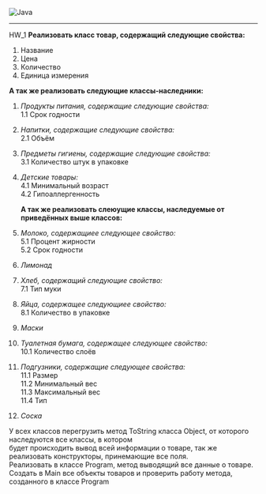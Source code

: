 ![Java](https://img.shields.io/badge/java-%23ED8B00.svg?style=for-the-badge&logo=openjdk&logoColor=white)
___
HW_1
__Реализовать класс товар, содержащий следующие свойства:__

1. Название
2. Цена
3. Количество
4. Единица измерения<br>

__А так же реализовать следующие классы-наследники:__<br>
1. *Продукты питания, содержащие следующие свойства:*<br>
   1.1 Срок годности
2. *Напитки, содержащие следующие свойства:*<br>
   2.1 Объём
3. *Предметы гигиены, содержащие следующие свойства:*<br>
   3.1 Количество штук в упаковке
4. *Детские товары:*<br>
   4.1 Минимальный возраст<br>
   4.2 Гипоаллергенность<br>

   __А так же реализовать слеюущие классы, наследуемые от приведённых выше классов:__
5. *Молоко, содержащиее следующее свойство:*<br>
   5.1 Процент жирности<br>
   5.2 Срок годности<br>
6. *Лимонад*
7. *Хлеб, содержащий следующие свойство:*<br>
   7.1 Тип муки
8. *Яйца, содержащее следующиее свойство:*<br>
   8.1 Количество в упаковке
9. *Маски*
10. *Туалетная бумага, содержащее следующее свойство:*<br>
    10.1 Количество слоёв
11. *Подгузники, содержащие следующее свойства:*<br>
    11.1 Размер<br>
    11.2 Минимальный вес<br>
    11.3 Максимальный вес<br>
    11.4 Тип<br>
12. *Соска*<br>

У всех классов перегрузить метод ToString класса Object, от которого наследуются все классы, в котором<br>
будет происходить вывод всей информации о товаре, так же реализовать конструкторы, принемающие все поля.<br>
Реализовать в классе Program, метод выводящий все данные о товаре.<br>
Создать в Main все объекты товаров и проверить работу метода, созданного в классе Program